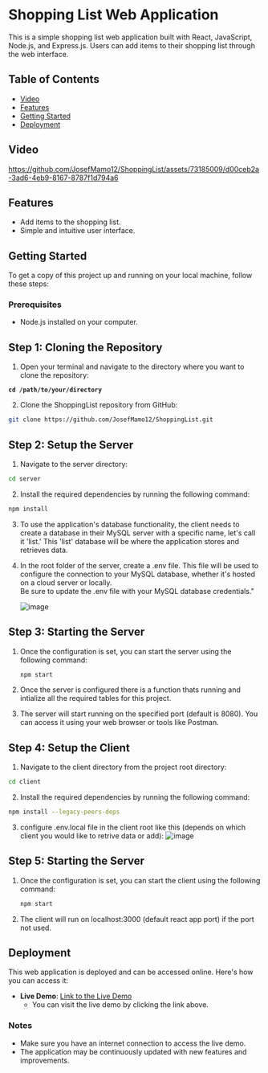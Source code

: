 # Shopping List Web Application

This is a simple shopping list web application built with React, JavaScript, Node.js, and Express.js. Users can add items to their shopping list through the web interface.

## Table of Contents
- [Video](#features)
- [Features](#features)
- [Getting Started](#getting-started)
- [Deployment](#deploymente)
## Video


https://github.com/JosefMamo12/ShoppingList/assets/73185009/d00ceb2a-3ad6-4eb9-8167-8787f1d794a6



## Features

- Add items to the shopping list.
- Simple and intuitive user interface.

## Getting Started

To get a copy of this project up and running on your local machine, follow these steps:

### Prerequisites

- Node.js installed on your computer.

## Step 1: Cloning the Repository
1. Open your terminal and navigate to the directory where you want to clone the repository:

  **`cd /path/to/your/directory`**

2. Clone the ShoppingList repository from GitHub:

```bash
git clone https://github.com/JosefMamo12/ShoppingList.git
```

## Step 2: Setup the Server

1. Navigate to the server directory:

``` bash
cd server
```

2. Install the required dependencies by running the following command:

``` bash
npm install
```

3. To use the application's database functionality, the client needs to create a database in their MySQL server with a specific name, let's call it 'list.' This 'list' database will be where the application stores and retrieves data.  

4. In the root folder of the server, create a .env file. This file will be used to configure the connection to your MySQL database, whether it's hosted on a cloud server or locally. <br/> Be sure to update the .env file with your MySQL database credentials."

   ![image](https://github.com/JosefMamo12/ShoppingList/assets/73185009/bd9861e2-269d-4ee5-a165-e3d4655f0fe4)

## Step 3: Starting the Server
1. Once the configuration is set, you can start the server using the following command:

    ```bash
    npm start
    ```
2. Once the server is configured there is a function thats running and intialize all the required tables for this project.
  
3. The server will start running on the specified port (default is 8080). You can access it using your web browser or tools like Postman.

## Step 4: Setup the Client
1. Navigate to the client directory from the project root directory:

``` bash
cd client
```

2. Install the required dependencies by running the following command:

``` bash
npm install --legacy-peers-deps
```
3. configure .env.local file in the client root like this (depends on which client you would like to retrive data or add):
![image](https://github.com/JosefMamo12/ShoppingList/assets/73185009/d411e2a2-bd73-49d4-a627-6ad167e92f32)

## Step 5: Starting the Server
1. Once the configuration is set, you can start the client using the following command:

    ```bash
    npm start
    ```
2. The client will run on localhost:3000 (default react app port) if the port not used.


## Deployment

This web application is deployed and can be accessed online. Here's how you can access it:

- **Live Demo**: [Link to the Live Demo](https://shop-list223.netlify.app/)
  - You can visit the live demo by clicking the link above.

### Notes

- Make sure you have an internet connection to access the live demo.
- The application may be continuously updated with new features and improvements.

